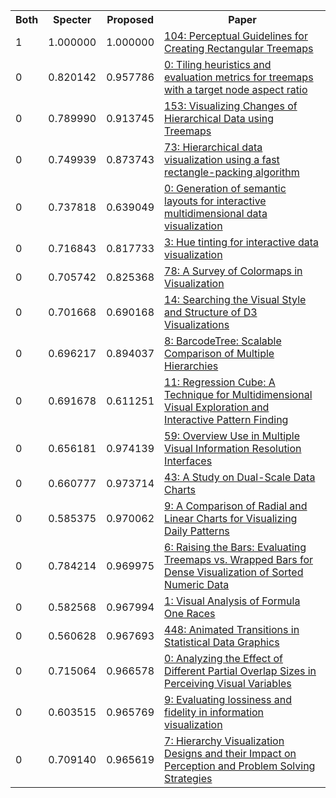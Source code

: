 <html><table><tr>
<th>Both</th>
<th>Specter</th>
<th>Proposed</th>
<th>Paper</th>
</tr>
<tr>
<td>1</td>
<td>1.000000</td>
<td>1.000000</td>
<td><a href="https://www.semanticscholar.org/paper/46d7f5998120a057a1e7224020bb831834ed3f53">104: Perceptual Guidelines for Creating Rectangular Treemaps</a></td>
</tr>
<tr>
<td>0</td>
<td>0.820142</td>
<td>0.957786</td>
<td><a href="https://www.semanticscholar.org/paper/ba92d36064f3160bcdab0bd3812a4e14747a055c">0: Tiling heuristics and evaluation metrics for treemaps with a target node aspect ratio</a></td>
</tr>
<tr>
<td>0</td>
<td>0.789990</td>
<td>0.913745</td>
<td><a href="https://www.semanticscholar.org/paper/63549b77855429ee5300d891b1fa3d911c6b8fdf">153: Visualizing Changes of Hierarchical Data using Treemaps</a></td>
</tr>
<tr>
<td>0</td>
<td>0.749939</td>
<td>0.873743</td>
<td><a href="https://www.semanticscholar.org/paper/60ffb59980969e72fd5e6fefb15e49ab3f1c9c27">73: Hierarchical data visualization using a fast rectangle-packing algorithm</a></td>
</tr>
<tr>
<td>0</td>
<td>0.737818</td>
<td>0.639049</td>
<td><a href="https://www.semanticscholar.org/paper/e5e67dc3b10c49f7ed4b2fbe610c6bc209531c9c">0: Generation of semantic layouts for interactive multidimensional data visualization</a></td>
</tr>
<tr>
<td>0</td>
<td>0.716843</td>
<td>0.817733</td>
<td><a href="https://www.semanticscholar.org/paper/a236f24a5746ad6b2b502d642955b60708fe5546">3: Hue tinting for interactive data visualization</a></td>
</tr>
<tr>
<td>0</td>
<td>0.705742</td>
<td>0.825368</td>
<td><a href="https://www.semanticscholar.org/paper/a8004ae2a5cc422721e3bfd999d0399bd5bbeb39">78: A Survey of Colormaps in Visualization</a></td>
</tr>
<tr>
<td>0</td>
<td>0.701668</td>
<td>0.690168</td>
<td><a href="https://www.semanticscholar.org/paper/536f9de6b237d5f505f414c3243407f730096adc">14: Searching the Visual Style and Structure of D3 Visualizations</a></td>
</tr>
<tr>
<td>0</td>
<td>0.696217</td>
<td>0.894037</td>
<td><a href="https://www.semanticscholar.org/paper/1c3e2c634875275e3ea2c0ca549c6e5b463165bc">8: BarcodeTree: Scalable Comparison of Multiple Hierarchies</a></td>
</tr>
<tr>
<td>0</td>
<td>0.691678</td>
<td>0.611251</td>
<td><a href="https://www.semanticscholar.org/paper/41ba6570f100e6b5d1e1b7a8d068ef9eb01329d1">11: Regression Cube: A Technique for Multidimensional Visual Exploration and Interactive Pattern Finding</a></td>
</tr>
<tr>
<td>0</td>
<td>0.656181</td>
<td>0.974139</td>
<td><a href="https://www.semanticscholar.org/paper/9a0e9f73bd2f632cbc44a226300685595d165f5a">59: Overview Use in Multiple Visual Information Resolution Interfaces</a></td>
</tr>
<tr>
<td>0</td>
<td>0.660777</td>
<td>0.973714</td>
<td><a href="https://www.semanticscholar.org/paper/05785aab0be639d1d0030a8ced8274f730b2eb19">43: A Study on Dual-Scale Data Charts</a></td>
</tr>
<tr>
<td>0</td>
<td>0.585375</td>
<td>0.970062</td>
<td><a href="https://www.semanticscholar.org/paper/fa842f45d5d013ca3069cfc17dac9fa2569ca9fe">9: A Comparison of Radial and Linear Charts for Visualizing Daily Patterns</a></td>
</tr>
<tr>
<td>0</td>
<td>0.784214</td>
<td>0.969975</td>
<td><a href="https://www.semanticscholar.org/paper/d01567da887d57bb32ff6dba01229527c00a62b4">6: Raising the Bars: Evaluating Treemaps vs. Wrapped Bars for Dense Visualization of Sorted Numeric Data</a></td>
</tr>
<tr>
<td>0</td>
<td>0.582568</td>
<td>0.967994</td>
<td><a href="https://www.semanticscholar.org/paper/859b0893e266796093e4460a93c3b11575e162e8">1: Visual Analysis of Formula One Races</a></td>
</tr>
<tr>
<td>0</td>
<td>0.560628</td>
<td>0.967693</td>
<td><a href="https://www.semanticscholar.org/paper/6a0d5f734223e6cb159c1bf4d56d47cfb0d1629a">448: Animated Transitions in Statistical Data Graphics</a></td>
</tr>
<tr>
<td>0</td>
<td>0.715064</td>
<td>0.966578</td>
<td><a href="https://www.semanticscholar.org/paper/02a16ef280ec226d4f8bda03987b71901c860382">0: Analyzing the Effect of Different Partial Overlap Sizes in Perceiving Visual Variables</a></td>
</tr>
<tr>
<td>0</td>
<td>0.603515</td>
<td>0.965769</td>
<td><a href="https://www.semanticscholar.org/paper/ec84e932ee954f2e69bf3b0cc1242910d882d843">9: Evaluating lossiness and fidelity in information visualization</a></td>
</tr>
<tr>
<td>0</td>
<td>0.709140</td>
<td>0.965619</td>
<td><a href="https://www.semanticscholar.org/paper/66d17dfdd93cf3e90d4049e21e726827c5df24ad">7: Hierarchy Visualization Designs and their Impact on Perception and Problem Solving Strategies</a></td>
</tr>
</table></html>
